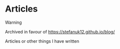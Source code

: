 # Articles

> [!WARNING]
> Archived in favour of https://stefanuk12.github.io/blog/

Articles or other things I have written
